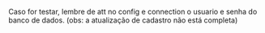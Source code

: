 Caso for testar, lembre de att no config e connection o usuario e senha do banco de dados. (obs: a atualização de cadastro não está completa)
